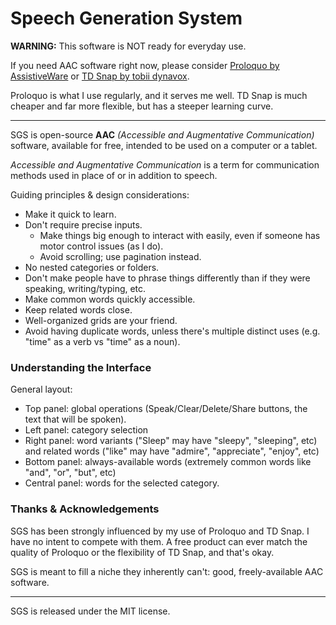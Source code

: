 # Speech Generation System

**WARNING:** This software is NOT ready for everyday use.

If you need AAC software right now, please consider [Proloquo by AssistiveWare](https://www.assistiveware.com/products/proloquo)
or [TD Snap by tobii dynavox](https://us.tobiidynavox.com/pages/td-snap).

Proloquo is what I use regularly, and it serves me well. TD Snap is much
cheaper and far more flexible, but has a steeper learning curve.

---

SGS is open-source **AAC** _(Accessible and Augmentative Communication)_
software, available for free, intended to be used on a computer or a tablet.

_Accessible and Augmentative Communication_ is a term for
communication methods used in place of or in addition to speech.

Guiding principles & design considerations:
- Make it quick to learn.
- Don't require precise inputs.
  - Make things big enough to interact with easily, even if someone has motor control issues (as I do).
  - Avoid scrolling; use pagination instead.
- No nested categories or folders.
- Don't make people have to phrase things differently than if they were speaking, writing/typing, etc.
- Make common words quickly accessible.
- Keep related words close.
- Well-organized grids are your friend.
- Avoid having duplicate words, unless there's multiple distinct uses (e.g. "time" as a verb vs "time" as a noun).

### Understanding the Interface

General layout:
- Top panel: global operations (Speak/Clear/Delete/Share buttons, the text that will be spoken).
- Left panel: category selection
- Right panel: word variants ("Sleep" may have "sleepy", "sleeping", etc) and related words ("like" may have "admire", "appreciate", "enjoy", etc)
- Bottom panel: always-available words (extremely common words like "and", "or", "but", etc)
- Central panel: words for the selected category.

### Thanks & Acknowledgements

SGS has been strongly influenced by my use of Proloquo and TD Snap.
I have no intent to compete with them. A free product can ever match the
quality of Proloquo or the flexibility of TD Snap, and that's okay.

SGS is meant to fill a niche they inherently can't: good, freely-available
AAC software.

---

SGS is released under the MIT license.
